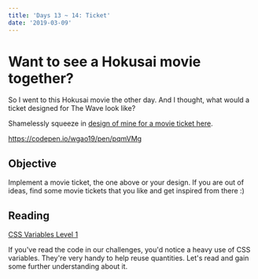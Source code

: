 ```yaml
---
title: 'Days 13 ~ 14: Ticket'
date: '2019-03-09'
---
```


# Want to see a Hokusai movie together?

So I went to this Hokusai movie the other day.
And I thought, what would a ticket designed for The Wave look like?

Shamelessly squeeze in [design of mine for a movie ticket here](https://codepen.io/wgao19/pen/pqmVMg).

https://codepen.io/wgao19/pen/pqmVMg

## Objective

Implement a movie ticket, the one above or your design.
If you are out of ideas, find some movie tickets that you like and get inspired from there :)

## Reading

[CSS Variables Level 1](https://www.w3.org/TR/css-variables-1/)

If you've read the code in our challenges, you'd notice a heavy use of CSS variables.
They're very handy to help reuse quantities.
Let's read and gain some further understanding about it.

<!-- TODO: Add questions here -->
